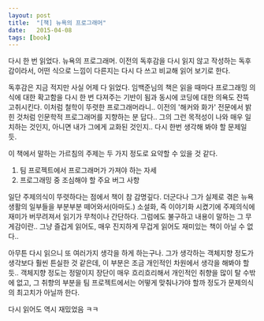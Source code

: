 ```yaml
---
layout: post
title:  "[책] 뉴욕의 프로그래머"
date:   2015-04-08
tags: [book]
---
```


다시 한 번 읽었다. 뉴욕의 프로그래머. 이전의 독후감을 다시 읽지 않고 작성하는 독후감이라서, 어떤 식으로 느낌이 다른지는 다시 다 쓰고 비교해 읽어 보기로 한다. 

  독후감은 지금 적지만 사실 어제 다 읽었다. 임백준님의 책은 읽을 때마다  프로그래밍 의식에 대한 확고함을 다시 한 번 다져주는 기반이 됨과 동시에 코딩에 대한 의욕도 잔뜩 고취시킨다. 이처럼 철학이 뚜렷한 프로그래머라니.. 이전의 '해커와 화가' 전문에서 밝힌 것처럼 인문학적 프로그래머를 지향하는 분 답다.. 그의 그런 목적성이 나와 매우 일치하는 것인지, 아니면 내가 그에게 교화된 것인지.. 다시 한번 생각해 봐야 할 문제일 듯. 

  이 책에서 말하는 가르침의 주제는 두 가지 정도로 요약할 수 있을 것 같다. 

  1. 팀 프로젝트에서 프로그래머가 가져야 하는 자세 
  2. 프로그래밍 중 조심해야 할 주요 버그 사항 

  일단 주제의식이 뚜렷하다는 점에서 책이 참 감명깊다. 더군다나 그가 실제로 겪은 뉴욕 생활의 일부들을 부분부분 떼어와서(아마도.) 소설화, 즉 이야기화 시켰기에 주제의식에 재미가 버무려져서 읽기가 무척이나 간단하다. 그럼에도 불구하고 내용이 말하는 그 무게감이란.. 그냥 즐겁게 읽어도, 매우 진지하게 무겁게 읽어도 재미있는 책이 아닐 수 없다.. 

  아무튼 다시 읽으니 또 여러가지 생각을 하게 하는구나. 그가 생각하는 객체지향 정도가 생각보다 훨씬 튼실한 것 같은데, 이 부분은 조금 개인적인 차원에서 생각을 해봐야 할 듯.. 객체지향 정도는 정말이지 장단이 매우 흐리흐리해서 개인적인 취향을 많이 탈 수밖에 없고, 그 취향의 부분을 팀 프로젝트에서는 어떻게 맞춰나가야 할까 정도가 문제의식의 최고치가 아닐까 한다. 

  다시 읽어도 역시 재밌었음 ㅋㅋ